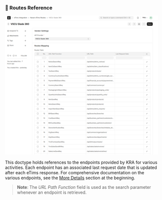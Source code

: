 ### 🚦 Routes Reference

<a id="routes_reference"></a>

![Routes Reference](../images/routes_reference.png)

This doctype holds references to the endpoints provided by KRA for various activities. Each endpoint has an associated last request date that is updated after each eTims response. For comprehensive documentation on the various endpoints, see the [More Details](#etims_official_documentation) section at the beginning.

> **Note**: The _URL Path Function_ field is used as the search parameter whenever an endpoint is retrieved.
